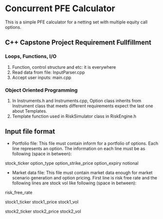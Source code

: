 # Concurrent PFE Calculator
This is a simple PFE calculator for a netting set with multiple equity call options.

## C++ Capstone Project Requirement Fullfillment
### Loops, Functions, I/O
1. Function, control structure and etc: it is everywhere
2. Read data from file: InputParser.cpp
3. Accept user inputs: main.cpp
### Object Oriented Programming
1. In Instruments.h and Instruments.cpp, Option class inherits from Instrument class that meets different requirements expect the last one about Templates.
2. Template function used in RiskSimulator class in RiskEngine.h

## Input file format
* Portfolio file: 
This file must contain inform for a portfolio of options. Each line represents an option. The information on each line must be as following (space in between):

stock_ticker option_type option_strike_price option_expiry notional

* Market data file:
This file must contain market data enough for market scenario generation and option pricing. First line is risk free rate and the following lines are stock vol like following (space in between):

risk_free_rate

stock1_ticker stock1_price stock1_vol

stock2_ticker stock2_price stock2_vol